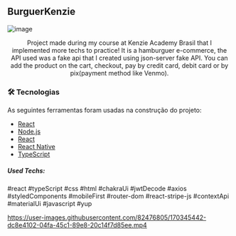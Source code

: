 ## BurguerKenzie
![image](https://user-images.githubusercontent.com/82476805/170345616-80d48e31-1515-4fc6-9b89-0980dc57e3df.png)

<p align="center">Project made during my course at Kenzie Academy Brasil that I implemented more techs to practice! It is a hamburguer e-commerce, the API used was a fake api that I created using json-server fake API. You can add the product on the cart, checkout, pay by credit card, debit card or by pix(payment method like Venmo). </p>


### 🛠 Tecnologias

As seguintes ferramentas foram usadas na construção do projeto:

- [React]([https://expo.io/](https://pt-br.reactjs.org/docs/getting-started.html))
- [Node.js](https://nodejs.org/en/)
- [React](https://pt-br.reactjs.org/)
- [React Native](https://reactnative.dev/)
- [TypeScript](https://www.typescriptlang.org/)
##### Used Techs:

#react    #typeScript    #css    #html    #chakraUi    #jwtDecode    #axios 
#styledComponents    #mobileFirst    #router-dom    #react-stripe-js 
#contextApi    #materialUi    #javascript    #yup 



https://user-images.githubusercontent.com/82476805/170345442-dc8e4102-04fa-45c1-89e8-20c14f7d85ee.mp4

